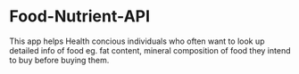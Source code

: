 # Food-Nutrient-API
This app helps Health concious individuals who often want to look up detailed info of food eg. fat content, mineral composition of food they intend to buy before buying them.
